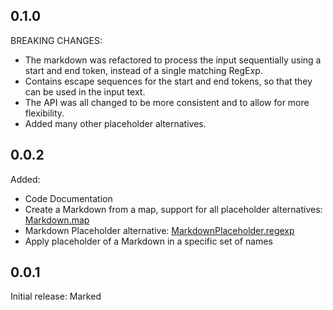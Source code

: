## 0.1.0

BREAKING CHANGES:
- The markdown was refactored to process the input sequentially using a start and end token,
instead of a single matching RegExp.
- Contains escape sequences for the start and end tokens, so that they can be used in the input text.
- The API was all changed to be more consistent and to allow for more flexibility.
- Added many other placeholder alternatives.

## 0.0.2

Added:
- Code Documentation
- Create a Markdown from a map, support for all placeholder alternatives: [Markdown.map](https://pub.dev/documentation/marked/latest/marked/Markdown/Markdown.map.html)
- Markdown Placeholder alternative: [MarkdownPlaceholder.regexp](https://pub.dev/documentation/marked/latest/marked/MarkdownPlaceholder/MarkdownPlaceholder.regexp.html)
- Apply placeholder of a Markdown in a specific set of names

## 0.0.1

Initial release: Marked